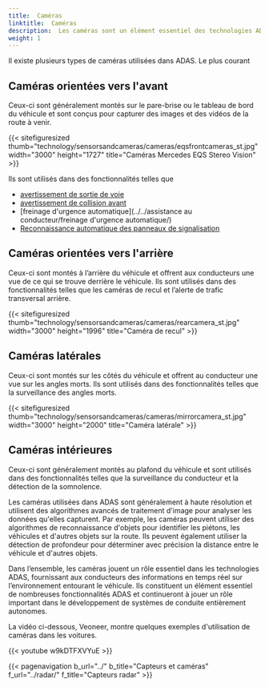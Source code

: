 ```yaml
---
title:  Caméras
linktitle:  Caméras
description:  Les caméras sont un élément essentiel des technologies ADAS, car elles jouent un rôle crucial en fournissant des informations en temps réel sur l'environnement entourant le véhicule.
weight: 1
---
```

<!-- markdownlint-disable MD033 -->

Il existe plusieurs types de caméras utilisées dans ADAS. Le plus courant

## Caméras orientées vers l'avant

Ceux-ci sont généralement montés sur le pare-brise ou le tableau de bord du véhicule et sont conçus pour capturer des images et des vidéos de la route à venir.

{{< sitefiguresized thumb="technology/sensorsandcameras/cameras/eqsfrontcameras_st.jpg" width="3000" height="1727" title="Caméras Mercedes EQS Stereo Vision" >}}

Ils sont utilisés dans des fonctionnalités telles que

- [avertissement de sortie de voie](../../driverassistance/lanedeparturewarning/)
- [avertissement de collision avant](../../driverassistance/forwardcollisionwarning/)
- [freinage d'urgence automatique](../../assistance au conducteur/freinage d'urgence automatique/)
- [Reconnaissance automatique des panneaux de signalisation](../../driverassistance/trafficsignrecognition/)

## Caméras orientées vers l'arrière

Ceux-ci sont montés à l’arrière du véhicule et offrent aux conducteurs une vue de ce qui se trouve derrière le véhicule. Ils sont utilisés dans des fonctionnalités telles que les caméras de recul et l’alerte de trafic transversal arrière.

{{< sitefiguresized thumb="technology/sensorsandcameras/cameras/rearcamera_st.jpg" width="3000" height="1996" title="Caméra de recul" >}}

## Caméras latérales

Ceux-ci sont montés sur les côtés du véhicule et offrent au conducteur une vue sur les angles morts. Ils sont utilisés dans des fonctionnalités telles que la surveillance des angles morts.

{{< sitefiguresized thumb="technology/sensorsandcameras/cameras/mirrorcamera_st.jpg" width="3000" height="2000" title="Caméra latérale" >}}

## Caméras intérieures

Ceux-ci sont généralement montés au plafond du véhicule et sont utilisés dans des fonctionnalités telles que la surveillance du conducteur et la détection de la somnolence.

Les caméras utilisées dans ADAS sont généralement à haute résolution et utilisent des algorithmes avancés de traitement d'image pour analyser les données qu'elles capturent. Par exemple, les caméras peuvent utiliser des algorithmes de reconnaissance d'objets pour identifier les piétons, les véhicules et d'autres objets sur la route. Ils peuvent également utiliser la détection de profondeur pour déterminer avec précision la distance entre le véhicule et d'autres objets.

Dans l’ensemble, les caméras jouent un rôle essentiel dans les technologies ADAS, fournissant aux conducteurs des informations en temps réel sur l’environnement entourant le véhicule. Ils constituent un élément essentiel de nombreuses fonctionnalités ADAS et continueront à jouer un rôle important dans le développement de systèmes de conduite entièrement autonomes.

La vidéo ci-dessous, Veoneer, montre quelques exemples d'utilisation de caméras dans les voitures.

{{< youtube w9kDTFXVYuE >}}


{{< pagenavigation b_url="../" b_title="Capteurs et caméras" f_url="../radar/" f_title="Capteurs radar" >}}